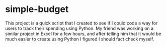 # simple-budget
This project is a quick script that I created to see if I could code a way for users to track their spending using Python. My friend was working on a similar project in Excel for a few hours, and after telling him that it would be much easier to create using Python I figured I should fact check myself.
